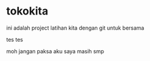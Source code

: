 # tokokita
ini adalah project latihan kita dengan git untuk bersama

tes tes

moh jangan paksa aku
saya masih smp
